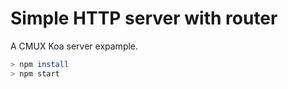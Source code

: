 # Simple HTTP server with router

A CMUX Koa server expample.

```bash
> npm install
> npm start
```
